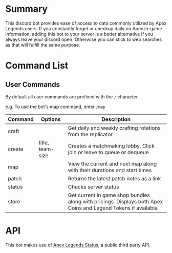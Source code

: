 # Summary

This discord bot provides ease of access to data commonly utilized by Apex Legends users. If you constantly forget or checkup daily on Apex in-game information, adding this bot to your server is a better alternative if you always leave your discord open. Otherwise you can stick to web searches as that will fulfill the same purpose.

# Command List

## User Commands

By default all user commands are prefixed with the `/` character.  

e.g. To use the bot's map command, enter `/map`

| Command    |Options      | Description       |
|------------|-------------|-------------------|
| craft      |                    | Get daily and weekly crafting rotations from the replicator |
| create     | title, team-size   | Creates a matchmaking lobby. Click join or leave to queue or dequeue |
| map        |                    | View the current and next map along with their durations and start times |
| patch      |                    | Returns the latest patch notes as a link |
| status     |                    | Checks server status |
| store      |                    | Get current in game shop bundles along with pricings. Displays both Apex Coins and Legend Tokens if available |

# API

This bot makes use of [Apex Legends Status](https://apexlegendsapi.com/#introduction), a public third party API.   
